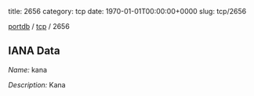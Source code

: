 title: 2656
category: tcp
date: 1970-01-01T00:00:00+0000
slug: tcp/2656

[portdb](/) / [tcp](/category/tcp.html) / 2656


## IANA Data

_Name:_ kana

_Description:_ Kana

